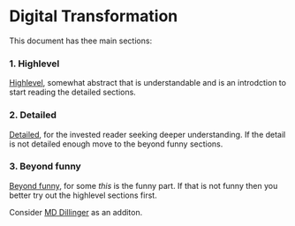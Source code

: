 # Digital Transformation
This document has thee main sections:

### 1.  Highlevel
[Highlevel](Highlevel/index.md), somewhat abstract that is understandable and is an introdction to start reading the detailed sections. 

### 2. Detailed
[Detailed](Detailed/index.md), for the invested reader seeking deeper understanding. If the detail is not detailed enough move to the beyond funny sections.

### 3. Beyond funny
[Beyond funny](Beyondfunny/index.md), for some *this* is the funny part. If that is not funny then you better try out the highlevel sections first.

Consider [MD Dillinger](about/dillingermarkdown) as an additon.
<!--stackedit_data:
eyJoaXN0b3J5IjpbLTEyNjU4MjAyMTMsNDA5NTAwMDc3LC0xND
M3NDk2NjIzLC02OTQwNDc2MjQsMTY2NTA5NTQ2Myw5OTIyNDc3
MDcsLTE1MzU1Njk4NzEsLTE2MzY2ODQyODIsLTE2MTc0NjIxND
ksLTc0MzAyMjQ1LDYwOTMyNjI2MSwtNzE5MjU1ODU0XX0=
-->